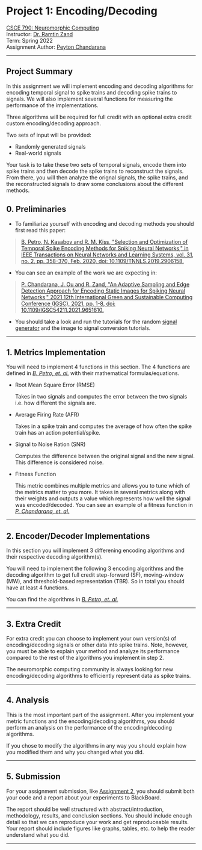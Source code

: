 # Project 1: Encoding/Decoding

[CSCE 790: Neuromorphic Computing](https://www.icaslab.com/teaching/csce790nc)  
Instructor: [Dr. Ramtin Zand](https://icaslab.com)  
Term: Spring 2022  
Assignment Author: [Peyton Chandarana](https://peytonsc.com)

---

## Project Summary

In this assignment we will implement encoding and decoding algorithms for encoding temporal signal to spike trains and decoding spike trains to signals. We will also implement several functions for measuring the performance of the implementations.

Three algorithms will be required for full credit with an optional extra credit custom encoding/decoding approach.

Two sets of input will be provided:

- Randomly generated signals
- Real-world signals

Your task is to take these two sets of temporal signals, encode them into spike trains and then decode the spike trains to reconstruct the signals. From there, you will then analyze the orignal signals, the spike trains, and the reconstructed signals to draw some conclusions about the different methods.

## 0. Preliminaries

- To familiarize yourself with encoding and decoding methods you should first read this paper:

> [B. Petro, N. Kasabov and R. M. Kiss, "Selection and Optimization of Temporal Spike Encoding Methods for Spiking Neural Networks," in IEEE Transactions on Neural Networks and Learning Systems, vol. 31, no. 2, pp. 358-370, Feb. 2020, doi: 10.1109/TNNLS.2019.2906158.](https://ieeexplore.ieee.org/document/8689349)

- You can see an example of the work we are expecting in:

> [P. Chandarana, J. Ou and R. Zand, "An Adaptive Sampling and Edge Detection Approach for Encoding Static Images for Spiking Neural Networks," 2021 12th International Green and Sustainable Computing Conference (IGSC), 2021, pp. 1-8, doi: 10.1109/IGSC54211.2021.9651610.](https://arxiv.org/pdf/2110.10217.pdf)

- You should take a look and run the tutorials for the random [signal generator](/tutorials/signals) and the image to signal conversion tutorials.

---

## 1. Metrics Implementation

You will need to implement 4 functions in this section. The 4 functions are defined in _[B. Petro, et. al.](https://ieeexplore.ieee.org/document/8689349)_ with their mathematical formulas/equations.

- Root Mean Square Error (RMSE)

  Takes in two signals and computes the error between the two signals i.e. how different the signals are.

- Average Firing Rate (AFR)

  Takes in a spike train and computes the average of how often the spike train has an action potential/spike.

- Signal to Noise Ration (SNR)

  Computes the difference between the original signal and the new signal. This difference is considered noise.

- Fitness Function

  This metric combines multiple metrics and allows you to tune which of the metrics matter to you more. It takes in several metrics along with their weights and outputs a value which represents how well the signal was encoded/decoded. You can see an example of a fitness function in _[P. Chandarana, et. al.](https://arxiv.org/pdf/2110.10217.pdf)_

---

## 2. Encoder/Decoder Implementations

In this section you will implement 3 differening encoding algorithms and their respective decoding algorithm(s).

You will need to implement the following 3 encoding algorithms and the decoding algorithm to get full credit step-forward (SF), moving-window (MW), and threshold-based representation (TBR). So in total you should have at least 4 functions.

You can find the algorithms in _[B. Petro, et. al.](https://ieeexplore.ieee.org/document/8689349)_

---

## 3. Extra Credit

For extra credit you can choose to implement your own version(s) of encoding/decoding signals or other data into spike trains. Note, however, you must be able to explain your method and analyze its performance compared to the rest of the algorithms you implement in step 2.

The neuromorphic computing community is always looking for new encoding/decoding algorithms to efficiently represent data as spike trains.

---

## 4. Analysis

This is the most important part of the assignment. After you implement your metric functions and the encoding/decoding algorithms, you should perform an analysis on the performance of the encoding/decoding algorithms.

If you chose to modify the algorithms in any way you should explain how you modified them and why you changed what you did.

---

## 5. Submission

For your assignment submission, like [Assignment 2](../hw2/README.md), you should submit both your code and a report about your experiments to BlackBoard.

The report should be well structured with abstract/introduction, methodology, results, and conclusion sections. You should include enough detail so that we can reproduce your work and get reproduceable results. Your report should include figures like graphs, tables, etc. to help the reader understand what you did.

---
